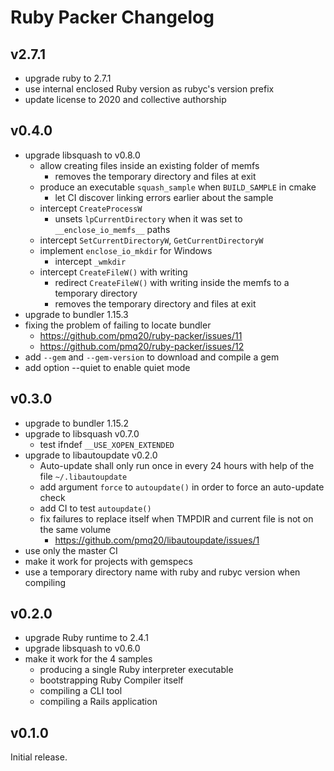 # Ruby Packer Changelog

## v2.7.1

- upgrade ruby to 2.7.1
- use internal enclosed Ruby version as rubyc's version prefix
- update license to 2020 and collective authorship

## v0.4.0

- upgrade libsquash to v0.8.0
  - allow creating files inside an existing folder of memfs
    - removes the temporary directory and files at exit
  - produce an executable `squash_sample` when `BUILD_SAMPLE` in cmake
    - let CI discover linking errors earlier about the sample
  - intercept `CreateProcessW`
    - unsets `lpCurrentDirectory` when it was set to `__enclose_io_memfs__` paths
  - intercept `SetCurrentDirectoryW`, `GetCurrentDirectoryW`
  - implement `enclose_io_mkdir` for Windows
    - intercept `_wmkdir`
  - intercept `CreateFileW()` with writing
    - redirect `CreateFileW()` with writing inside the memfs to a temporary directory
    - removes the temporary directory and files at exit
- upgrade to bundler 1.15.3
- fixing the problem of failing to locate bundler
  - https://github.com/pmq20/ruby-packer/issues/11
  - https://github.com/pmq20/ruby-packer/issues/12
- add `--gem` and `--gem-version` to download and compile a gem
- add option --quiet to enable quiet mode

## v0.3.0

- upgrade to bundler 1.15.2
- upgrade to libsquash v0.7.0
  - test ifndef `__USE_XOPEN_EXTENDED`
- upgrade to libautoupdate v0.2.0
  - Auto-update shall only run once in every 24 hours with help of the file `~/.libautoupdate`
  - add argument `force` to `autoupdate()` in order to force an auto-update check
  - add CI to test `autoupdate()`
  - fix failures to replace itself when TMPDIR and current file is not on the same volume
    - https://github.com/pmq20/libautoupdate/issues/1
- use only the master CI
- make it work for projects with gemspecs
- use a temporary directory name with ruby and rubyc version when compiling

## v0.2.0

- upgrade Ruby runtime to 2.4.1
- upgrade libsquash to v0.6.0
- make it work for the 4 samples
  - producing a single Ruby interpreter executable
  - bootstrapping Ruby Compiler itself
  - compiling a CLI tool
  - compiling a Rails application

## v0.1.0

Initial release.
